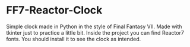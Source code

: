 # FF7-Reactor-Clock
Simple clock made in Python in the style of Final Fantasy VII.
Made with tkinter just to practice a little bit.
Inside the project you can find Reactor7 fonts. You should install it to
see the clock as intended.
